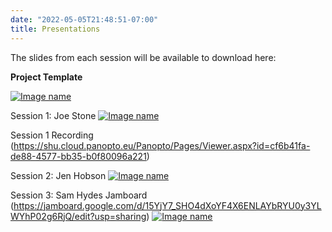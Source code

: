 ```yaml
---
date: "2022-05-05T21:48:51-07:00"
title: Presentations
---
```


The slides from each session will be available to download here:

**Project Template**

[![Image name](/./slides/presentation_gudie.png)](/./slides/Presention_gudie.pptx)

Session 1: Joe Stone
[![Image name](/./slides/Mon_am.png)](/./slides/Mon_am.pptx)

Session 1 Recording (https://shu.cloud.panopto.eu/Panopto/Pages/Viewer.aspx?id=cf6b41fa-de88-4577-bb35-b0f80096a221)

Session 2: Jen Hobson
[![Image name](/./slides/jen.png)](/./slides/Jen.pdf)

Session 3: Sam Hydes 
Jamboard (https://jamboard.google.com/d/15YjY7_SHO4dXoYF4X6ENLAYbRYU0y3YLWYhP02g6RjQ/edit?usp=sharing)
[![Image name](/./slides/dom.png)](/./slides/DoM_winter_school.pdf)


